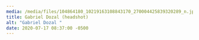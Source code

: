 ```yaml
---
media: /media/files/104864180_10219163108843170_270004425839320289_n.jpg
title: Gabriel Dozal (headshot)
alt: "Gabriel Dozal "
date: 2020-07-17 08:37:00 -0500
---
```

